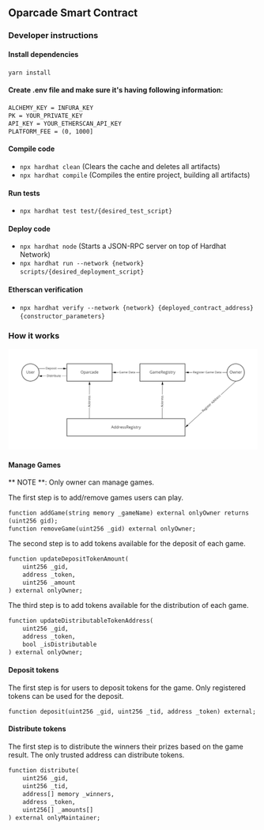 ## Oparcade Smart Contract

### Developer instructions

#### Install dependencies
`yarn install`

#### Create .env file and make sure it's having following information:
```
ALCHEMY_KEY = INFURA_KEY
PK = YOUR_PRIVATE_KEY
API_KEY = YOUR_ETHERSCAN_API_KEY
PLATFORM_FEE = (0, 1000]
```

#### Compile code
- `npx hardhat clean` (Clears the cache and deletes all artifacts)
- `npx hardhat compile` (Compiles the entire project, building all artifacts)

#### Run tests
- `npx hardhat test test/{desired_test_script}`

#### Deploy code 
- `npx hardhat node` (Starts a JSON-RPC server on top of Hardhat Network)
- `npx hardhat run --network {network} scripts/{desired_deployment_script}`

#### Etherscan verification
- `npx hardhat verify --network {network} {deployed_contract_address} {constructor_parameters}`

### How it works
![Hight Level Contract Interactions](./docs/box-diagram.png)

#### Manage Games
** NOTE **: Only owner can manage games.

The first step is to add/remove games users can play.

````solidity
function addGame(string memory _gameName) external onlyOwner returns (uint256 gid);
function removeGame(uint256 _gid) external onlyOwner;
````

The second step is to add tokens available for the deposit of each game.

````solidity
function updateDepositTokenAmount(
    uint256 _gid,
    address _token,
    uint256 _amount
) external onlyOwner;
````

The third step is to add tokens available for the distribution of each game.

````solidity
function updateDistributableTokenAddress(
    uint256 _gid,
    address _token,
    bool _isDistributable
) external onlyOwner;
````

#### Deposit tokens

The first step is for users to deposit tokens for the game. Only registered tokens can be used for the deposit.

````solidity
function deposit(uint256 _gid, uint256 _tid, address _token) external;
````

#### Distribute tokens

The first step is to distribute the winners their prizes based on the game result. The only trusted address can distribute tokens.

````solidity
function distribute(
    uint256 _gid,
    uint256 _tid,
    address[] memory _winners,
    address _token,
    uint256[] _amounts[]
) external onlyMaintainer;
````